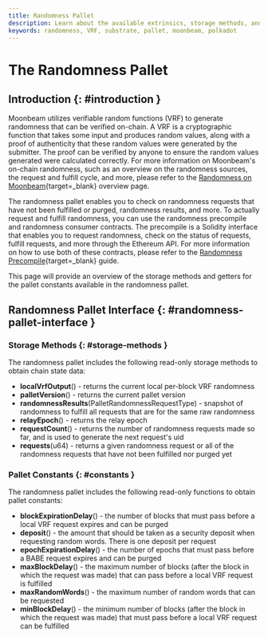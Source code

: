 ```yaml
---
title: Randomness Pallet
description: Learn about the available extrinsics, storage methods, and constants in the Randomness Pallet on Moonbeam to retrieve data on randomness requests and results.
keywords: randomness, VRF, substrate, pallet, moonbeam, polkadot
---
```


# The Randomness Pallet

## Introduction {: #introduction }

Moonbeam utilizes verifiable random functions (VRF) to generate randomness that can be verified on-chain. A VRF is a cryptographic function that takes some input and produces random values, along with a proof of authenticity that these random values were generated by the submitter. The proof can be verified by anyone to ensure the random values generated were calculated correctly. For more information on Moonbeam's on-chain randomness, such as an overview on the randomness sources, the request and fulfill cycle, and more, please refer to the [Randomness on Moonbeam](/learn/features/randomness/){target=\_blank} overview page.

The randomness pallet enables you to check on randomness requests that have not been fulfilled or purged, randomness results, and more. To actually request and fulfill randomness, you can use the randomness precompile and randomness consumer contracts. The precompile is a Solidity interface that enables you to request randomness, check on the status of requests, fulfill requests, and more through the Ethereum API. For more information on how to use both of these contracts, please refer to the [Randomness Precompile](/builders/ethereum/precompiles/features/randomness/){target=\_blank} guide.

This page will provide an overview of the storage methods and getters for the pallet constants available in the randomness pallet.

## Randomness Pallet Interface {: #randomness-pallet-interface }

### Storage Methods {: #storage-methods }

The randomness pallet includes the following read-only storage methods to obtain chain state data:

- **localVrfOutput**() - returns the current local per-block VRF randomness
- **palletVersion**() - returns the current pallet version
- **randomnessResults**(PalletRandomnessRequestType) - snapshot of randomness to fulfill all requests that are for the same raw randomness
- **relayEpoch**() - returns the relay epoch
- **requestCount**() - returns the number of randomness requests made so far, and is used to generate the next request's uid
- **requests**(u64) - returns a given randomness request or all of the randomness requests that have not been fulfilled nor purged yet

### Pallet Constants {: #constants }

The randomness pallet includes the following read-only functions to obtain pallet constants:

- **blockExpirationDelay**() - the number of blocks that must pass before a local VRF request expires and can be purged
- **deposit**() - the amount that should be taken as a security deposit when requesting random words. There is one deposit per request
- **epochExpirationDelay**() - the number of epochs that must pass before a BABE request expires and can be purged
- **maxBlockDelay**() - the maximum number of blocks (after the block in which the request was made) that can pass before a local VRF request is fulfilled
- **maxRandomWords**() - the maximum number of random words that can be requested
- **minBlockDelay**() - the minimum number of blocks (after the block in which the request was made) that must pass before a local VRF request can be fulfilled
